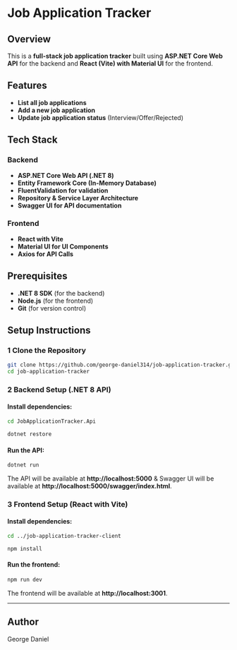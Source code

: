 # Job Application Tracker

## Overview
This is a **full-stack job application tracker** built using **ASP.NET Core Web API** for the backend and **React (Vite) with Material UI** for the frontend.

## Features
- **List all job applications**
- **Add a new job application**
- **Update job application status** (Interview/Offer/Rejected)

## Tech Stack
### Backend
- **ASP.NET Core Web API (.NET 8)**
- **Entity Framework Core (In-Memory Database)**
- **FluentValidation for validation**
- **Repository & Service Layer Architecture**
- **Swagger UI for API documentation**

### Frontend
- **React with Vite**
- **Material UI for UI Components**
- **Axios for API Calls**

## Prerequisites
- **.NET 8 SDK** (for the backend)
- **Node.js** (for the frontend)
- **Git** (for version control)

## Setup Instructions

### 1 Clone the Repository
```sh
git clone https://github.com/george-daniel314/job-application-tracker.git
cd job-application-tracker
```

### 2 Backend Setup (.NET 8 API)
#### Install dependencies:
```sh
cd JobApplicationTracker.Api
```
```sh
dotnet restore
```
#### Run the API:
```sh
dotnet run
```
The API will be available at **http://localhost:5000** & Swagger UI will be available at **http://localhost:5000/swagger/index.html**.


### 3 Frontend Setup (React with Vite)
#### Install dependencies:
```sh
cd ../job-application-tracker-client
```
```sh
npm install
```
#### Run the frontend:
```sh
npm run dev
```
The frontend will be available at **http://localhost:3001**.

---

## Author
George Daniel
